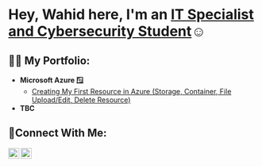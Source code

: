 <h1>Hey, Wahid here, I'm an <a href="https://linkedin.com/in/wahida01">IT Specialist and Cybersecurity Student</a>☺</h1>

<h2>👨‍💻 My Portfolio:</h2>

- <b>Microsoft Azure 🪟</b>
  - [Creating My First Resource in Azure (Storage, Container, File Upload/Edit, Delete Resource)](https://github.com/cyberwahid01/1-azure-resource-setup)
- <b>TBC</b>
  


<h2>🤳Connect With Me:</h2>

[<img align="left" alt="Josh | LinkedIn" width="22px" src="https://cdn.jsdelivr.net/npm/simple-icons@v3/icons/linkedin.svg" />][linkedin]
[<img align="left" alt="Josh | Medium" width="22px" src="https://console.dev/img/favicons/daily.dev.jpg" />][dailydev]

[dailydev]: https://app.daily.dev/wahidfwd
[linkedin]: https://linkedin.com/in/wahida01
